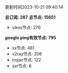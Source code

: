 更新时间2023-10-21 09:40:14

**总订阅: 287**
**总节点: 15651**
- vless节点: 276

**google ping有效节点: 795**
- ss节点: 461
- v2ray节点: 206
- trojan节点: 122
- ssr节点: 6
